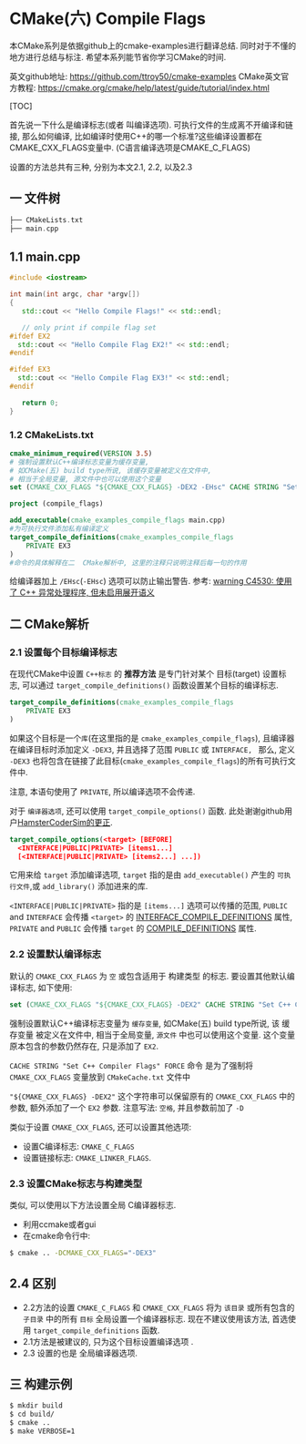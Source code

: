 # CMake(六) Compile Flags

本CMake系列是依据github上的cmake-examples进行翻译总结.
同时对于不懂的地方进行总结与标注. 希望本系列能节省你学习CMake的时间.

英文github地址: https://github.com/ttroy50/cmake-examples
CMake英文官方教程:  https://cmake.org/cmake/help/latest/guide/tutorial/index.html

[TOC]

首先说一下什么是编译标志(或者 叫编译选项).
可执行文件的生成离不开编译和链接, 那么如何编译,
比如编译时使用C++的哪一个标准?这些编译设置都在CMAKE_CXX_FLAGS变量中. (C语言编译选项是CMAKE_C_FLAGS)

设置的方法总共有三种, 分别为本文2.1, 2.2, 以及2.3

## 一 文件树

```cpp
├── CMakeLists.txt
├── main.cpp
```

## 1.1 main.cpp

```cpp
#include <iostream>

int main(int argc, char *argv[])
{
   std::cout << "Hello Compile Flags!" << std::endl;

   // only print if compile flag set
#ifdef EX2
  std::cout << "Hello Compile Flag EX2!" << std::endl;
#endif

#ifdef EX3
  std::cout << "Hello Compile Flag EX3!" << std::endl;
#endif

   return 0;
}
```

### 1.2 CMakeLists.txt

```cmake
cmake_minimum_required(VERSION 3.5)
# 强制设置默认C++编译标志变量为缓存变量,
# 如CMake(五) build type所说, 该缓存变量被定义在文件中,
# 相当于全局变量, 源文件中也可以使用这个变量
set (CMAKE_CXX_FLAGS "${CMAKE_CXX_FLAGS} -DEX2 -EHsc" CACHE STRING "Set C++ Compiler Flags" FORCE)

project (compile_flags)

add_executable(cmake_examples_compile_flags main.cpp)
#为可执行文件添加私有编译定义
target_compile_definitions(cmake_examples_compile_flags
    PRIVATE EX3
)
#命令的具体解释在二  CMake解析中, 这里的注释只说明注释后每一句的作用
```

给编译器加上 `/EHsc`(`-EHsc`) 选项可以防止输出警告. 参考:
[warning C4530: 使用了 C++ 异常处理程序, 但未启用展开语义](https://blog.csdn.net/wu10188/article/details/124706627)

## 二 CMake解析

### 2.1 设置每个目标编译标志

在现代CMake中设置 `C++标志` 的 **推荐方法** 是专门针对某个 目标(target) 设置标志,
可以通过 `target_compile_definitions()` 函数设置某个目标的编译标志.

```cmake
target_compile_definitions(cmake_examples_compile_flags
    PRIVATE EX3
)
```

如果这个目标是一个`库`(在这里指的是 `cmake_examples_compile_flags`),
且编译器在编译目标时添加定义 `-DEX3`,
并且选择了范围 `PUBLIC` 或 `INTERFACE, `
那么, 定义 `-DEX3` 也将包含在链接了此目标(`cmake_examples_compile_flags`)的所有可执行文件中.

注意, 本语句使用了 `PRIVATE`, 所以编译选项不会传递.

对于 `编译器选项`, 还可以使用 `target_compile_options()` 函数.
此处谢谢github用户[HamsterCoderSim的更正](https://github.com/HamsterCoderSim).

```cmake
target_compile_options(<target> [BEFORE]
  <INTERFACE|PUBLIC|PRIVATE> [items1...]
  [<INTERFACE|PUBLIC|PRIVATE> [items2...] ...])
```

它用来给 `target` 添加编译选项,
`target` 指的是由  `add_executable()` 产生的 `可执行文件`,或 `add_library()` 添加进来的库.

`<INTERFACE|PUBLIC|PRIVATE>` 指的是 `[items...]` 选项可以传播的范围,
`PUBLIC` and `INTERFACE` 会传播 `<target>` 的 [INTERFACE_COMPILE_DEFINITIONS][] 属性,
`PRIVATE` and `PUBLIC` 会传播 `target` 的 [COMPILE_DEFINITIONS][] 属性.

### 2.2 设置默认编译标志

默认的 `CMAKE_CXX_FLAGS` 为 `空` 或包含适用于 构建类型 的标志.
要设置其他默认编译标志, 如下使用:

```cmake
set (CMAKE_CXX_FLAGS "${CMAKE_CXX_FLAGS} -DEX2" CACHE STRING "Set C++ Compiler Flags" FORCE)
```

强制设置默认C++编译标志变量为 `缓存变量`, 如CMake(五) build type所说,
该 缓存变量 被定义在文件中, 相当于全局变量, `源文件` 中也可以使用这个变量.
这个变量原本包含的参数仍然存在, 只是添加了 `EX2`.

`CACHE STRING "Set C++ Compiler Flags" FORCE` 命令
是为了强制将 `CMAKE_CXX_FLAGS` 变量放到 `CMakeCache.txt` 文件中

`"${CMAKE_CXX_FLAGS} -DEX2"` 这个字符串可以保留原有的 `CMAKE_CXX_FLAGS` 中的参数,
额外添加了一个 `EX2` 参数.
注意写法: `空格`, 并且参数前加了 `-D`

类似于设置 `CMAKE_CXX_FLAGS`, 还可以设置其他选项:

+ 设置C编译标志: `CMAKE_C_FLAGS`
+ 设置链接标志: `CMAKE_LINKER_FLAGS`.

### 2.3 设置CMake标志与构建类型

类似, 可以使用以下方法设置全局 C编译器标志.

+ 利用ccmake或者gui
+ 在cmake命令行中:

```bash
$ cmake .. -DCMAKE_CXX_FLAGS="-DEX3"
```

## 2.4 区别

+ 2.2方法的设置 `CMAKE_C_FLAGS` 和 `CMAKE_CXX_FLAGS` 将为 `该目录`
或所有包含的 `子目录` 中的所有 `目标` 全局设置一个编译器标志.
现在不建议使用该方法, 首选使用 `target_compile_definitions` 函数.
+ 2.1方法是被建议的, 只为这个目标设置编译选项 .
+ 2.3 设置的也是 全局编译器选项.

## 三 构建示例

```bash
$ mkdir build
$ cd build/
$ cmake ..
$ make VERBOSE=1
```

[INTERFACE_COMPILE_DEFINITIONS]: https://cmake.org/cmake/help/v3.0/prop_tgt/INTERFACE_COMPILE_DEFINITIONS.html#prop_tgt:INTERFACE_COMPILE_DEFINITIONS
[COMPILE_DEFINITIONS]: https://cmake.org/cmake/help/v3.0/prop_tgt/COMPILE_DEFINITIONS.html#prop_tgt:COMPILE_DEFINITIONS

